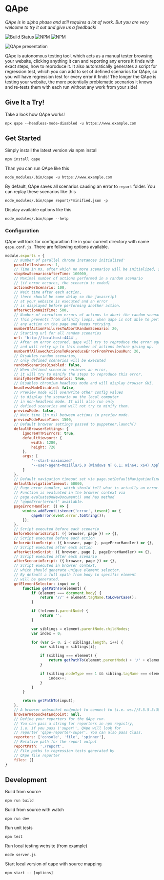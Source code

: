 # QApe
*QApe is in alpha phase and still requires a lot of work. But you are very welcome to try it out and give us a feedback!*

[![Build Status](https://travis-ci.com/seznam/QApe.svg?branch=master)](https://travis-ci.com/seznam/QApe)
[![NPM](https://img.shields.io/npm/v/qape.svg)](https://nodei.co/npm/qape/)
[![NPM](https://img.shields.io/badge/powered%20by-puppeteer-blue.svg)](https://github.com/GoogleChrome/puppeteer)

![QApe presentation](https://user-images.githubusercontent.com/755134/49812102-f2fca280-fd64-11e8-84de-3a1bac422216.gif)

QApe is autonomous testing tool, which acts as a manual tester browsing your website, clicking anything it can and reporting any errors it finds with exact steps, how to reproduce it. It also automatically generates a script for regression test, which you can add to set of defined scenarios for QApe, so you will have regression test for every error it finds! The longer the QApe is testing your website, the more potentially problematic scenarios it knows and re-tests them with each run without any work from your side!

## Give It a Try!
Take a look how QApe works!

```
npx qape --headless-mode-disabled -u https://www.example.com
```

## Get Started
Simply install the latest version via npm install

```
npm install qape
```

Than you can run QApe like this

```
node_modules/.bin/qape -u https://www.example.com
```

By default, QApe saves all scenarios causing an error to `report` folder. You can replay these scenarios like this

```
node_modules/.bin/qape report/*minified.json -p
```

Display available options like this

```
node_modules/.bin/qape --help
```

### Configuration
QApe will look for configuraition file in your current directory with name `qape.conf.js`. There are following options available.

```javascript
module.exports = {
	// Number of parallel chrome instances initialized'
	parallelInstances: 1,
	// Time in ms, after which no more scenarios will be initialized, set to 0 to run forever
	stopNewScenariosAfterTime: 100000,
	// Maximal number of actions performed in a random scenario
	// (if error occures, the scenario is ended)
	actionsPerScenario: 100,
	// Wait time after each action,
	// there should be some delay so the javascript
	// at your website is executed and an error
	// is displayed before performing another action.
	afterActionWaitTime: 500,
	// Number of execution errors of actions to abort the random scenario.
	// This prevents from infinity loops, when qape is not able to perform
	// any action on the page and keeps retrying.
	numberOfActionFailuresToAbortRandomScenario: 20,
	// Starting url for all random scenarios
	url: 'http://localhost:4444',
	// After an error occured, qape will try to reproduce the error again
	// and will retry up to this number of actions before giving up.
	numberOfAllowedActionsToReproduceErrorFromPreviousRun: 20,
	// Disables random scenarios,
	// only defined scenarios will be executed
	randomScenariosDisabled: false,
	// When defined scenario recieves an error,
	// it will try to minify the steps to reproduce this error.
	minifyUserDefinedScenarios: true,
	// Disables chromium headless mode and will display browser GUI.
	headlessModeDisabled: false,
	// Preview mode will overwrite other config values
	// to display the scenario on the local computer
	// in non-headless mode. It will also run only
	// defined scenarios and will not try to minify them.
	previewMode: false,
	// Wait time (in ms) between actions in preview mode.
	previewModePauseTime: 1500,
	// Default browser settings passed to puppeteer.launch()
	defaultBrowserSettings: {
		ignoreHTTPSErrors: true,
		defaultViewport: {
			width: 1280,
			height: 720
		},
		args: [
			'--start-maximized',
			'--user-agent=Mozilla/5.0 (Windows NT 6.1; Win64; x64) AppleWebKit/537.36 (KHTML, like Gecko) Chrome/70.0.3538.110 Safari/537.36'
		]
	},
	// Default navigation timeout set via page.setDefaultNavigationTimeout()
	defaultNavigationTimeout: 60000,
	// Page error handler, which should tell what is actually an error.
	// Function is evaluated in the browser context via
	// page.evaluateOnNewDocument() and has method
	// "qapeError(error)" available.
	pageErrorHandler: () => {
		window.addEventListener('error', (event) => {
			qapeError(event.error.toString());
		});
	},
	// Script executed before each scenario
	beforeScenarioScript: ({ browser, page }) => {},
	// Script executed before each action
	beforeActionScript: ({ browser, page }, pageErrorHandler) => {},
	// Script executed after each action
	afterActionScript: ({ browser, page }, pageErrorHandler) => {},
	// Script executed after each scenario
	afterScenarioScript: ({ browser, page }) => {},
	// Script executed in browser context,
	// which should generate unique element selector.
	// By default a full xpath from body to specific element
	// will be generated.
	getElementSelector: input => {
		function getPathTo(element) {
			if (element === document.body) {
				return '//' + element.tagName.toLowerCase();
			}

			if (!element.parentNode) {
				return '';
			}

			var siblings = element.parentNode.childNodes;
			var index = 0;

			for (var i= 0; i < siblings.length; i++) {
				var sibling = siblings[i];

				if (sibling === element) {
					return getPathTo(element.parentNode) + '/' + element.tagName.toLowerCase() + '[' + (index + 1) + ']';
				}

				if (sibling.nodeType === 1 && sibling.tagName === element.tagName) {
					index++;
				}
			}
		}

		return getPathTo(input);
	},
	// A browser websocket endpoint to connect to (i.e. ws://5.5.5.5:3505)
	browserWebSocketEndpoint: null,
	// Define your reporters for the QApe run.
	// You can pass a string for reporters in npm registry,
	// i.e. if you pass \'super\', QApe will look for
	// reporter 'qape-reporter-super'. You can also pass Class.
	reporters: ['console', 'file', 'spinner'],
	// Relative path for the report output
	reportPath: './report',
	// File paths to regression tests generated by
	// QApe file reporter
	files: []
}
```

## Development
Build from source
```
npm run build
```
Build from source with watch
```
npm run dev
```
Run unit tests
```
npm test
```
Run local testing website (from example)
```
node server.js
```
Start local version of qape with source mapping
```
npm start -- [options]
```

